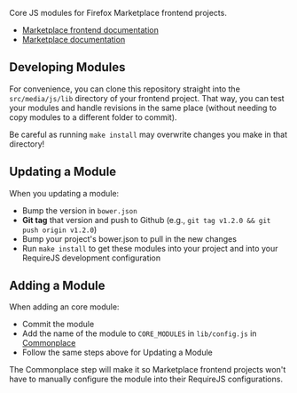 Core JS modules for Firefox Marketplace frontend projects.

- [Marketplace frontend documentation](https://marketplace-frontend.readthedocs.org)
- [Marketplace documentation](https://marketplace.readthedocs.org)


## Developing Modules

For convenience, you can clone this repository straight into the
```src/media/js/lib``` directory of your frontend project. That way, you can
test your modules and handle revisions in the same place (without needing
to copy modules to a different folder to commit).

Be careful as running ```make install``` may overwrite changes you make
in that directory!

## Updating a Module

When you updating a module:

- Bump the version in ```bower.json```
- **Git tag** that version and push to Github
  (e.g., ```git tag v1.2.0 && git push origin v1.2.0```)
- Bump your project's bower.json to pull in the new changes
- Run ```make install``` to get these modules into your project and into your
  RequireJS development configuration

## Adding a Module

When adding an core module:

- Commit the module
- Add the name of the module to ```CORE_MODULES``` in ```lib/config.js``` in
  [Commonplace](https://github.com/mozilla/commonplace)
- Follow the same steps above for Updating a Module

The Commonplace step will make it so Marketplace frontend projects won't have
to manually configure the module into their RequireJS configurations.
